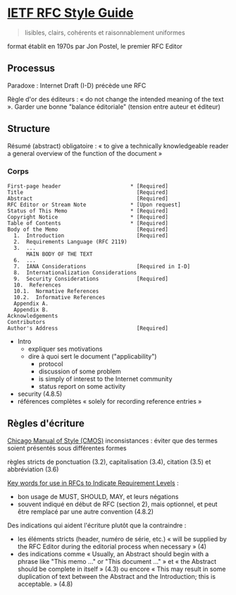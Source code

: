 # [IETF RFC Style Guide](https://tools.ietf.org/html/rfc7322)

> lisibles, clairs, cohérents et raisonnablement uniformes

format établit en 1970s par Jon Postel, le premier RFC Editor

## Processus

Paradoxe : Internet Draft (I-D) précède une RFC

Règle d'or des éditeurs : « do not change the intended meaning of the text ».
Garder une bonne "balance éditoriale" (tension entre auteur et éditeur)

## Structure

Résumé (abstract) obligatoire : « to give a technically knowledgeable reader a general overview of the function of the document »

### Corps

```text
First-page header                      * [Required]
Title                                    [Required]
Abstract                                 [Required]
RFC Editor or Stream Note              * [Upon request]
Status of This Memo                    * [Required]
Copyright Notice                       * [Required]
Table of Contents                      * [Required]
Body of the Memo                         [Required]
  1.  Introduction                       [Required]
  2.  Requirements Language (RFC 2119)
  3.  ...
      MAIN BODY OF THE TEXT
  6.  ...
  7.  IANA Considerations                [Required in I-D]
  8.  Internationalization Considerations
  9.  Security Considerations            [Required]
  10.  References
  10.1.  Normative References
  10.2.  Informative References
  Appendix A.
  Appendix B.
Acknowledgements
Contributors
Author's Address                         [Required]
```

- Intro
  - expliquer ses motivations
  - dire à quoi sert le document ("applicability")
    - protocol
    - discussion of some problem
    - is simply of interest to the Internet community
    - status report on some activity
- security (4.8.5)
- références complètes « solely for recording reference entries »

## Règles d'écriture

[Chicago Manual of Style (CMOS)](https://www.chicagomanualofstyle.org/book/ed17/frontmatter/toc.html)
inconsistances : éviter que des termes soient présentés sous différentes formes

règles stricts de ponctuation (3.2), capitalisation (3.4), citation (3.5) et abbréviation (3.6)

[Key words for use in RFCs to Indicate Requirement Levels](https://tools.ietf.org/html/rfc2119) :

- bon usage de MUST, SHOULD, MAY, et leurs négations
- souvent indiqué en début de RFC (section 2), mais optionnel, et peut être remplacé par une autre convention (4.8.2)

Des indications qui aident l'écriture plutôt que la contraindre :

- les éléments stricts (header, numéro de série, etc.) « will be supplied by the RFC Editor during the editorial process when necessary » (4)
- des indications comme « Usually, an Abstract should begin with a phrase like "This memo ..." or "This document ..." » et « the Abstract should be complete in itself » (4.3) ou encore « This may result in some duplication of text between the Abstract and the Introduction; this is acceptable. » (4.8)
